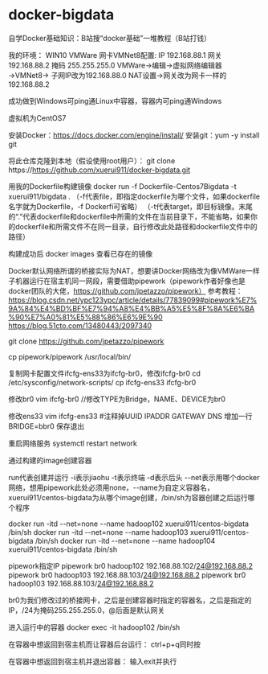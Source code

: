 # docker-bigdata
自学Docker基础知识：B站搜“docker基础”一堆教程（B站打钱）

我的环境：
WIN10 VMWare
网卡VMNet8配置: 
    IP    192.168.88.1 
    网关  192.168.88.2
    掩码  255.255.255.0
VMWare→编辑→虚拟网络编辑器→VMNet8→
    子网IP改为192.168.88.0 NAT设置→网关改为网卡一样的192.168.88.2
    
成功做到Windows可ping通Linux中容器，容器内可ping通Windows

虚拟机为CentOS7

安装Docker：https://docs.docker.com/engine/install/
安装git：yum -y install git




将此仓库克隆到本地（假设使用root用户）：
git clone https://https://github.com/xuerui911/docker-bigdata.git

用我的Dockerfile构建镜像
docker run -f Dockerfile-Centos7Bigdata -t xuerui911/bigdata .
（-f代表file，即指定dockerfile为哪个文件，如果dockerfile名字就为Dockerfile，-f Dockerfi可省略）
（-t代表target，即目标镜像。末尾的“.”代表dockerfile和dockerfile中所需的文件在当前目录下，不能省略，如果你的dockerfile和所需文件不在同一目录，自行修改此处路径和dockerfile文件中的路径）

构建成功后
docker images
查看已存在的镜像



Docker默认网络所谓的桥接实际为NAT，想要讲Docker网络改为像VMWare一样子机器运行在宿主机同一网段，需要借助pipework（pipework作者好像也是docker团队的大佬，https://github.com/jpetazzo/pipework）
参考教程：
https://blog.csdn.net/ypc123ypc/article/details/77839099#pipework%E7%9A%84%E4%BD%BF%E7%94%A8%E4%BB%A5%E5%8F%8A%E6%BA%90%E7%A0%81%E5%88%86%E6%9E%90	
https://blog.51cto.com/13480443/2097340

git clone https://github.com/jpetazzo/pipework

cp pipework/pipework /usr/local/bin/

复制网卡配置文件ifcfg-ens33为ifcfg-br0，修改ifcfg-br0
cd /etc/sysconfig/network-scripts/
cp ifcfg-ens33 ifcfg-br0

修改br0
vim ifcfg-br0 //修改TYPE为Bridge，NAME、DEVICE为br0

修改ens33
vim ifcfg-ens33
#注释掉UUID IPADDR GATEWAY DNS
增加一行BRIDGE=bbr0
保存退出


重启网络服务
systemctl restart network



通过构建的image创建容器


run代表创建并运行 -i表示jiaohu -t表示终端 -d表示后头 --net表示用哪个docker网络，想用pipework此处必须用none，--name为自定义容器名，xuerui911/centos-bigdata为从哪个image创建，/bin/sh为容器创建之后运行哪个程序

docker run -itd --net=none --name hadoop102 xuerui911/centos-bigdata /bin/sh
docker run -itd --net=none --name hadoop103 xuerui911/centos-bigdata /bin/sh
docker run -itd --net=none --name hadoop104 xuerui911/centos-bigdata /bin/sh


pipework指定IP
pipework br0 hadoop102 192.168.88.102/24@192.168.88.2
pipework br0 hadoop103 192.168.88.103/24@192.168.88.2
pipework br0 hadoop103 192.168.88.103/24@192.168.88.2

br0为我们修改过的桥接网卡，之后是创建容器时指定的容器名，之后是指定的IP，/24为掩码255.255.255.0，@后面是默认网关

进入运行中的容器
docker exec -it hadoop102 /bin/sh

在容器中想返回到宿主机而让容器后台运行：
    ctrl+p+q同时按
   
在容器中想返回到宿主机并退出容器：
    输入exit并执行







